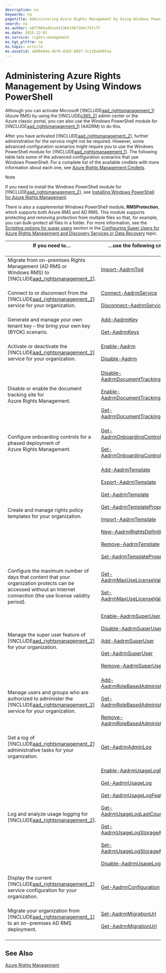 ```yaml
---
description: na
keywords: na
pagetitle: Administering Azure Rights Management by Using Windows PowerShell
search: na
ms.author: e8f708ba3bce4153b61467184c747c7f
ms.date: 2015-12-01
ms.service: rights-management
ms.tgt_pltfrm: na
ms.topic: article
ms.assetid: a890e04a-4b70-41b5-8d5f-3c210a669faa
---
```

# Administering Azure Rights Management by Using Windows PowerShell
Although you can activate Microsoft [!INCLUDE[aad_rightsmanagement_1](../Token/aad_rightsmanagement_1_md.md)] (Azure RMS) by using the [!INCLUDE[o365_2](../Token/o365_2_md.md)] admin center or the Azure classic portal, you can also use the Windows PowerShell module for [!INCLUDE[aad_rightsmanagement_1](../Token/aad_rightsmanagement_1_md.md)] (AADRM) to do this.

After you have activated [!INCLUDE[aad_rightsmanagement_2](../Token/aad_rightsmanagement_2_md.md)], further administration for the service might not be required. However, some advanced configuration scenarios might require you to use the Windows PowerShell module for [!INCLUDE[aad_rightsmanagement_1](../Token/aad_rightsmanagement_1_md.md)]. The following table lists some of the advanced configuration scenarios that use Windows PowerShell. For a complete list of the available cmdlets with more information about each one, see [Azure Rights Management Cmdlets](http://msdn.microsoft.com/library/azure/dn629398.aspx).

> [!NOTE]
> If you need to install the Windows PowerShell module for [!INCLUDE[aad_rightsmanagement_2](../Token/aad_rightsmanagement_2_md.md)], see [Installing Windows PowerShell for Azure Rights Management](../Topic/Installing_Windows_PowerShell_for_Azure_Rights_Management.md).

There is also a supplemental Windows PowerShell module, **RMSProtection**, which supports both Azure RMS and AD RMS. This module supports protecting and removing protection from multiple files so that, for example, you can bulk-protect all files in a folder. For more information, see the [Scripting options for super users](../Topic/Configuring_Super_Users_for_Azure_Rights_Management_and_Discovery_Services_or_Data_Recovery.md#BKMK_RMSProtectionModule) section in the [Configuring Super Users for Azure Rights Management and Discovery Services or Data Recovery](../Topic/Configuring_Super_Users_for_Azure_Rights_Management_and_Discovery_Services_or_Data_Recovery.md) topic.

|If you need to… <br /> <br />|…use the following cmdlets <br /> <br />|
|-------------------|------------------------------|
|Migrate from on-premises Rights Management (AD RMS or Windows RMS) to [!INCLUDE[aad_rightsmanagement_2](../Token/aad_rightsmanagement_2_md.md)]. <br /> <br />|[Import-AadrmTpd](http://msdn.microsoft.com/library/azure/dn857523.aspx) <br /> <br />|
|Connect to or disconnect from the [!INCLUDE[aad_rightsmanagement_2](../Token/aad_rightsmanagement_2_md.md)] service for your organization. <br /> <br />|[Connect-AadrmService](http://msdn.microsoft.com/library/azure/dn629415.aspx) <br /> <br />[Disconnect-AadrmService](http://msdn.microsoft.com/library/azure/dn629416.aspx) <br /> <br />|
|Generate and manage your own tenant key – the bring your own key (BYOK) scenario. <br /> <br />|[Add-AadrmKey](http://msdn.microsoft.com/library/azure/dn629418.aspx) <br /> <br />[Get-AadrmKeys](http://msdn.microsoft.com/library/azure/dn629420.aspx) <br /> <br />|
|Activate or deactivate the [!INCLUDE[aad_rightsmanagement_2](../Token/aad_rightsmanagement_2_md.md)] service for your organization. <br /> <br />|[Enable-Aadrm](http://msdn.microsoft.com/library/azure/dn629412.aspx) <br /> <br />[Disable-Aadrm](http://msdn.microsoft.com/library/azure/dn629422.aspx) <br /> <br />|
|Disable or enable the document tracking site for Azure Rights Management. <br /> <br />|[Disable-AadrmDocumentTrackingFeature](https://msdn.microsoft.com/library/azure/mt548471.aspx) <br /> <br />[Enable-AadrmDocumentTrackingFeature](https://msdn.microsoft.com/library/azure/mt548469.aspx) <br /> <br />[Get-AadrmDocumentTrackingFeature](https://msdn.microsoft.com/library/azure/mt548470.aspx) <br /> <br />|
|Configure onboarding controls for a phased deployment of Azure Rights Management. <br /> <br />|[Get-AadrmOnboardingControlPolicy](http://msdn.microsoft.com/library/azure/dn857522.aspx) <br /> <br />[Set-AadrmOnboardingControlPolicy](http://msdn.microsoft.com/library/azure/dn857521.aspx) <br /> <br />|
|Create and manage rights policy templates for your organization. <br /> <br />|[Add-AadrmTemplate](http://msdn.microsoft.com/library/azure/dn727075.aspx) <br /> <br />[Export-AadrmTemplate](http://msdn.microsoft.com/library/azure/dn727078.aspx) <br /> <br />[Get-AadrmTemplate](http://msdn.microsoft.com/library/azure/dn727079.aspx) <br /> <br />[Get-AadrmTemplateProperty](http://msdn.microsoft.com/library/azure/dn727081.aspx) <br /> <br />[Import-AadrmTemplate](http://msdn.microsoft.com/library/azure/dn727077.aspx) <br /> <br />[New-AadrmRightsDefinition](http://msdn.microsoft.com/library/azure/dn727080.aspx) <br /> <br />[Remove-AadrmTemplate](http://msdn.microsoft.com/library/azure/dn727082.aspx) <br /> <br />[Set-AadrmTemplateProperty](http://msdn.microsoft.com/library/azure/dn727076.aspx) <br /> <br />|
|Configure the maximum number of days that content that your organization protects can be accessed without an Internet connection (the use license validity period). <br /> <br />|[Get-AadrmMaxUseLicenseValidityTime](https://msdn.microsoft.com/library/azure/dn932062.aspx) <br /> <br />[Set-AadrmMaxUseLicenseValidityTime](https://msdn.microsoft.com/library/azure/dn932063.aspx) <br /> <br />|
|Manage the super user feature of [!INCLUDE[aad_rightsmanagement_2](../Token/aad_rightsmanagement_2_md.md)] for your organization. <br /> <br />|[Enable-AadrmSuperUserFeature](http://msdn.microsoft.com/library/azure/dn629400.aspx) <br /> <br />[Disable-AadrmSuperUserFeature](http://msdn.microsoft.com/library/azure/dn629428.aspx) <br /> <br />[Add-AadrmSuperUser](http://msdn.microsoft.com/library/azure/dn629411.aspx) <br /> <br />[Get-AadrmSuperUser](http://msdn.microsoft.com/library/azure/dn629408.aspx) <br /> <br />[Remove-AadrmSuperUser](http://msdn.microsoft.com/library/azure/dn629405.aspx) <br /> <br />|
|Manage users and groups who are authorized to administer the [!INCLUDE[aad_rightsmanagement_2](../Token/aad_rightsmanagement_2_md.md)] service for your organization. <br /> <br />|[Add-AadrmRoleBasedAdministrator](http://msdn.microsoft.com/library/azure/dn629417.aspx) <br /> <br />[Get-AadrmRoleBasedAdministrator](http://msdn.microsoft.com/library/azure/dn629407.aspx) <br /> <br />[Remove-AadrmRoleBasedAdministrator](http://msdn.microsoft.com/library/azure/dn629424.aspx) <br /> <br />|
|Get a log of [!INCLUDE[aad_rightsmanagement_2](../Token/aad_rightsmanagement_2_md.md)] administrative tasks for your organization. <br /> <br />|[Get-AadrmAdminLog](http://msdn.microsoft.com/library/azure/dn629430.aspx) <br /> <br />|
|Log and analyze usage logging for [!INCLUDE[aad_rightsmanagement_2](../Token/aad_rightsmanagement_2_md.md)]. <br /> <br />|[Enable-AadrmUsageLogFeature](http://msdn.microsoft.com/library/azure/dn629421.aspx) <br /> <br />[Get-AadrmUsageLog](http://msdn.microsoft.com/library/azure/dn629401.aspx) <br /> <br />[Get-AadrmUsageLogFeature](http://msdn.microsoft.com/library/azure/dn629425.aspx) <br /> <br />[Get-AadrmUsageLogLastCounterValue](http://msdn.microsoft.com/library/azure/dn629423.aspx) <br /> <br />[Get-AadrmUsageLogStorageAccount](http://msdn.microsoft.com/library/azure/dn629419.aspx) <br /> <br />[Set-AadrmUsageLogStorageAccount](http://msdn.microsoft.com/library/azure/dn629426.aspx) <br /> <br />[Disable-AadrmUsageLogFeature](http://msdn.microsoft.com/library/azure/dn629404.aspx) <br /> <br />|
|Display the current [!INCLUDE[aad_rightsmanagement_2](../Token/aad_rightsmanagement_2_md.md)] service configuration for your organization. <br /> <br />|[Get-AadrmConfiguration](http://msdn.microsoft.com/library/azure/dn629410.aspx) <br /> <br />|
|Migrate your organization from [!INCLUDE[aad_rightsmanagement_1](../Token/aad_rightsmanagement_1_md.md)] to an on-premises AD RMS deployment. <br /> <br />|[Set-AadrmMigrationUrl](http://msdn.microsoft.com/library/azure/dn629429.aspx) <br /> <br />[Get-AadrmMigrationUrl](http://msdn.microsoft.com/library/azure/dn629403.aspx) <br /> <br />|

## See Also
[Azure Rights Management](../Topic/Azure_Rights_Management.md)

